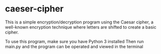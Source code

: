 # caeser-cipher
 
This is a simple encryption/decryption program using the Caesar cipher, a well-known encryption technique where letters are shifted to create a basic cipher.

To use this program, make sure you have Python 3 installed
Then run main.py and the program can be operated and viewed in the terminal
